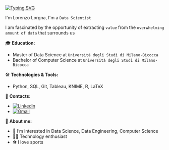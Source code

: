 [![Typing SVG](https://readme-typing-svg.demolab.com?font=Montserrat&duration=4000&pause=100&color=000000&vCenter=true&width=435&lines=Hello%2C+I'm+Lorenzlorg)](https://git.io/typing-svg)

I'm Lorenzo Lorgna, I'm a `Data Scientist`

I am fascinated by the opportunity of extracting `value` from the `overwhelming amount of data` that surrounds us

:mortar_board: **Education:**
 - Master of Data Science at `Università degli Studi di Milano-Bicocca`
 - Bachelor of Computer Science at `Università degli Studi di Milano-Bicocca`

🛠️ **Technologies & Tools:**  
- Python, SQL, Git, Tableau, KNIME, R, LaTeX

:loudspeaker: **Contacts:**
- [![Linkedin](https://img.shields.io/badge/LinkedIn-0077B5?style=flat&logo=linkedin&logoColor=white)](https://www.linkedin.com/in/lorenzo-lorgna/)
- [![Gmail](https://img.shields.io/badge/Gmail-D14836?style=flat&logo=gmail&logoColor=white)](mailto:lorenzlorg@gmail.com)
  
:boy: **About me:**
- 👀 I’m interested in Data Science, Data Engineering, Computer Science
- 👨‍💻 Technology enthusiast
- ⚽️ I love sports
